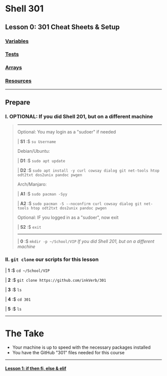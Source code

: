 # Shell 301
## Lesson 0: 301 Cheat Sheets & Setup

### [Variables](https://github.com/inkVerb/vip/blob/master/Cheat-Sheets/Variables.md)

### [Tests](https://github.com/inkVerb/vip/blob/master/Cheat-Sheets/Tests.md)

### [Arrays](https://github.com/inkVerb/vip/blob/master/Cheat-Sheets/Arrays.md)

### [Resources](https://github.com/inkVerb/vip/blob/master/Cheat-Sheets/Resources.md)

___
## Prepare

### I. OPTIONAL: If you did Shell 201, but on a different machine
>
> ___
> Optional: You may login as a "sudoer" if needed
>
> | **S1** :$ `su Username`
>
> Debian/Ubuntu:
>
> | **D1** :$ `sudo apt update`
>
> | **D2** :$ `sudo apt install -y curl cowsay dialog git net-tools htop odt2txt dos2unix pandoc pwgen`
>
> Arch/Manjaro:
>
> | **A1** :$ `sudo pacman -Syy`
>
> | **A2** :$ `sudo pacman -S --noconfirm curl cowsay dialog git net-tools htop odt2txt dos2unix pandoc pwgen`
>
> Optional: IF you logged in as a "sudoer", now exit
>
> | **S2** :$ `exit`
> ___
>
> | **0** :$ `mkdir -p ~/School/VIP` *If you did Shell 201, but on a different machine*
>

### II. `git clone` our scripts for this lesson

| **1** :$ `cd ~/School/VIP`

| **2** :$ `git clone https://github.com/inkVerb/301`

| **3** :$ `ls`

| **4** :$ `cd 301`

| **5** :$ `ls`

___

# The Take

- Your machine is up to speed with the necessary packages installed
- You have the GitHub "301" files needed for this course

___

#### [Lesson 1: if then fi, else & elif](https://github.com/inkVerb/vip/blob/master/301-shell/Lesson-01.md)
